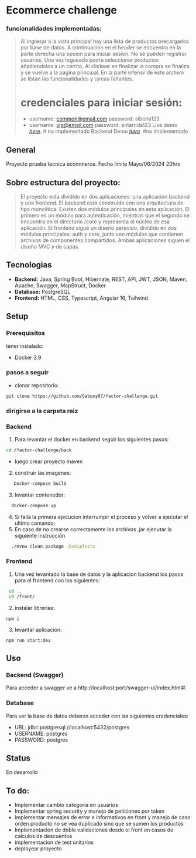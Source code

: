 # Ecommerce challenge
### funcionalidades implementadas:
>  Al ingresar a la vista principal hay una lista de productos precargados por base de datos. A continuacion en el header se encuentra en la parte derecha una opcion para iniciar sesion. No se pueden registrar usuarios. Una vez logueado podra seleccionar productos añadiendolos a un carrito. Al clickear en finalizar la compra se finaliza y se vuelve a la pagina principal. En la parte inferior de este archivo se listan las funcionalidades y tareas faltantes.
>
>
> # credenciales para iniciar sesión:
>  - username: common@email.com password: siberia123
>  - username: vip@email.com password: antartida123
> Live demo [_here_](/). # no implementado
> Backend Demo [_here_](/swagger-ui/index.html#). #no implementado


## General
Proyecto prueba tecnica ecommerce. Fecha limite Mayo/06/2024 20hrs

## Sobre estructura del proyecto:
>  El proyecto está dividido en dos aplicaciones: una aplicación backend y una frontend.
El backend está construido con una arquitectura de tipo monolítica. Existen dos módulos principales en esta aplicación. El primero es un módulo para autenticación, mientras que el segundo se encuentra en el directorio /core y representa el núcleo de esa aplicación.
El frontend sigue un diseño parecido, dividido en dos módulos principales: auth y core, junto con módulos que contienen archivos de componentes compartidos. Ambas aplicaciones siguen el diseño MVC y de capas.


## Tecnologias
- **Backend:** Java, Spring Boot, Hibernate, REST, API, JWT, JSON, Maven, Apache, Swagger, MapStruct, Docker
- **Database:** PostgreSQL
- **Frontend:** HTML, CSS, Typescript, Angular 16, Tailwind


## Setup
### Prerequisitos
tener instalado:
- Docker 3.9

### pasos a seguir
- clonar repositorio: 
```console
git clone https://github.com/Gabusy07/factor-challenge.git
```

### dirigirse a la carpeta raiz

### Backend
1. Para levantar el docker en backend seguir los siguientes pasos:
```bash
cd /factor-challenge/back 
```

- luego crear proyecto maven
2. construir las imagenes:
```bash
   Docker-compose build
```
3. levantar contenedor:
```bash
  docker-compose up
```
4. Si falla la primera ejecucion interrumpir el proceso y volver a ejecutar el ultimo comando:
5. En caso de no crearse correctamente los archivos .jar ejecutar la siguiente instrucción
```bash
  ./mvnw clean package -DskipTests
```


### Frontend
1. Una vez levantado la base de datos y la aplicacion backend los pasos para el frontend con los siguientes:
```bash
 cd ..
 cd /front/
```
2. instalar librerias:
```console
npm i
```
3. levantar aplicacion:
```console
npm run start:dev
```

## Uso

### Backend (Swagger)
Para acceder a swagger ve a http://localhost:port/swagger-ui/index.html#.

### Database

Para ver la base de datos deberas acceder con las siguientes credenciales:

- URL: jdbc:postgresql://localhost:5432/postgres
- USERNAME: postgres
- PASSWORD: postgres


## Status

En desarrollo

## To do: 
- Implementar cambio categoria en usuarios
- Implementar spring security y manejo de peticiones por token
- implementar mensajes de error e informativos en front y manejo de caso orden producto no se vea duplicado sino que se sumen los productos
- Implementacion de doble validaciones desde el front en casos de calculos de descuentos
- implementacion de test unitarios
- deployear proyecto
